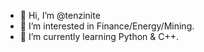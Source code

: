 - 👋 Hi, I’m @tenzinite
- 👀 I’m interested in Finance/Energy/Mining.
- 🌱 I’m currently learning Python & C++.

<!---
tenzinite/tenzinite is a ✨ special ✨ repository because its `README.md` (this file) appears on your GitHub profile.
You can click the Preview link to take a look at your changes.
--->
